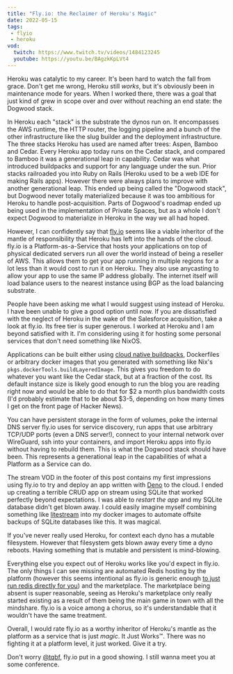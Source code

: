 ```yaml
---
title: "Fly.io: the Reclaimer of Heroku's Magic"
date: 2022-05-15
tags:
 - flyio
 - heroku
vod:
  twitch: https://www.twitch.tv/videos/1484123245
  youtube: https://youtu.be/BAgzkKpLVt4
---
```


Heroku was catalytic to my career. It's been hard to watch the fall from grace.
Don't get me wrong, Heroku still _works_, but it's obviously been in maintenance
mode for years. When I worked there, there was a goal that just kind of grew in
scope over and over without reaching an end state: the Dogwood stack.

In Heroku each "stack" is the substrate the dynos run on. It encompasses the AWS
runtime, the HTTP router, the logging pipeline and a bunch of the other
infrastructure like the slug builder and the deployment infrastructure. The
three stacks Heroku has used are named after trees: Aspen, Bamboo and Cedar.
Every Heroku app today runs on the Cedar stack, and compared to Bamboo it was a
generational leap in capability. Cedar was what introduced buildpacks and
support for any language under the sun. Prior stacks railroaded you into Ruby on
Rails (Heroku used to be a web IDE for making Rails apps). However there were
always plans to improve with another generational leap. This ended up being
called the "Dogwood stack", but Dogwood never totally materialized because it
was too ambitious for Heroku to handle post-acquisition. Parts of Dogwood's
roadmap ended up being used in the implementation of Private Spaces, but as a
whole I don't expect Dogwood to materialize in Heroku in the way we all had
hoped.

However, I can confidently say that [fly.io](https://fly.io) seems like a viable
inheritor of the mantle of responsibility that Heroku has left into the hands of
the cloud. fly.io is a Platform-as-a-Service that hosts your applications on top
of physical dedicated servers run all over the world instead of being a reseller
of AWS. This allows them to get your app running in multiple regions for a lot
less than it would cost to run it on Heroku. They also use anycasting to allow
your app to use the same IP address globally. The internet itself will load
balance users to the nearest instance using BGP as the load balancing
substrate.

<xeblog-conv name="Cadey" mood="enby">People have been asking me what I would
suggest using instead of Heroku. I have been unable to give a good option until
now. If you are dissatisfied with the neglect of Heroku in the wake of the
Salesforce acquisition, take a look at fly.io. Its free tier is super generous.
I worked at Heroku and I am beyond satisfied with it. I'm considering using it
for hosting some personal services that don't need something like
NixOS.</xeblog-conv>

Applications can be built either using [cloud native
buildpacks](https://fly.io/docs/reference/builders/), Dockerfiles or arbitrary
docker images that you generated with something like Nix's
`pkgs.dockerTools.buildLayeredImage`. This gives you freedom to do whatever you
want like the Cedar stack, but at a fraction of the cost. Its default instance
size is likely good enough to run the blog you are reading right now and would
be able to do that for $2 a month plus bandwidth costs (I'd probably estimate
that to be about $3-5, depending on how many times I get on the front page of
Hacker News).

You can have persistent storage in the form of volumes, poke the internal DNS
server fly.io uses for service discovery, run apps that use arbitrary TCP/UDP
ports (even a DNS server!), connect to your internal network over WireGuard, ssh
into your containers, and import Heroku apps into fly.io without having to
rebuild them. This is what the Dogwood stack should have been. This represents a
generational leap in the capabilities of what a Platform as a Service can do.

The stream VOD in the footer of this post contains my first impressions using
fly.io to try and deploy an app written with [Deno](https://deno.land) to the
cloud. I ended up creating a terrible CRUD app on stream using SQLite that
worked perfectly beyond expectations. I was able to _restart the app_ and my
SQLite database didn't get blown away. I could easily imagine myself combining
something like [litestream](https://litestream.io) into my docker images to
automate offsite backups of SQLite databases like this. It was magical.

<xeblog-conv name="Mara" mood="happy">If you've never really used Heroku, for
context each dyno has a mutable filesystem. However that filesystem gets blown
away every time a dyno reboots. Having something that is mutable and persistent
is mind-blowing.</xeblog-conv>

Everything else you expect out of Heroku works like you'd expect in fly.io. The
only things I can see missing are automated Redis hosting by the platform
(however this seems intentional as fly.io is generic enough [to just run redis
directly for you](https://fly.io/docs/reference/redis/)) and the marketplace.
The marketplace being absent is super reasonable, seeing as Heroku's marketplace
only really started existing as a result of them being the main game in town
with all the mindshare. fly.io is a voice among a chorus, so it's understandable
that it wouldn't have the same treatment.

Overall, I would rate fly.io as a worthy inheritor of Heroku's mantle as the
platform as a service that is just _magic_. It Just Works™️. There was no
fighting it at a platform level, it just worked. Give it a try.

<xeblog-conv name="Cadey" mood="enby">Don't worry
[@tqbf](https://twitter.com/tqbf), fly.io put in a good showing. I still wanna
meet you at some conference.</xeblog-conv>
